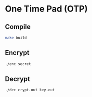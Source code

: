 # One Time Pad (OTP)

## Compile

```bash
make build
```

## Encrypt

```bash
./enc secret
```

## Decrypt

```bash
./dec crypt.out key.out
```

